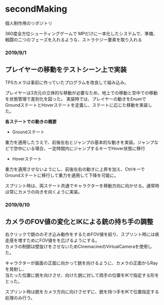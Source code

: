 # secondMaking
個人制作用のリポジトリ

360度全方位シューティングゲームで
MPだけに一本化したシステムで、準備、戦闘の二つのフェーズを入れるような、ストラテジー要素を取り入れる

### 2019/9/1

プレイヤーの移動をテストシーン上で実装
------------------------------------

TPSカメラは事前に作っていたプログラムを改良して組み込み。
    
プレイヤーは3次元の立体的な移動が必要なため、地上での移動と空中での移動を状態管理で差別化を図った。
実装時では、プレイヤーの動きをEnumでGroundステートとHoverステートを定義し、ステートに応じた移動を実装した。
 
**各ステートでの動きの概要**
    
- Groundステート
 
 重力を適用したうえで、前後左右とジャンプの基本的な動きを実装。ジャンプなどで空中にいる場合、一定時間内にジャンプするキーでHover状態に移行

- Hoverステート
    
 重力を適用させないようにし、前後左右の動きに上昇を加え、CtrlキーでGroundステートに移行して重力を適用して下降を可能に。

スプリント時は、両ステート共通でキャラクターを移動方向に向かせる。通常時は常にカメラの向きを向くように実装。

### 2019/9/10

カメラのFOV値の変化とIKによる銃の持ち手の調整
-------------------------------------------

右クリックで銃ののぞき込み動作をするためFOV値を絞り、スプリント時には疾走感を増すためにFOV値をを広げるようにする。  
カメラの制御は壁抜けをさせないためCinemacineのVirtualCameraを使用した。

キャラクターが画面の正面に向かって銃を向けるように、カメラの正面からRayを発射し、  
当たった位置に銃を向けさせ、向けた銃に対して両手の位置をIKで指定する形をとった。

スプリント時は銃をカメラ方向に向けさせずに、銃を持つ手をIKで位置指定する処理のみ行う。
